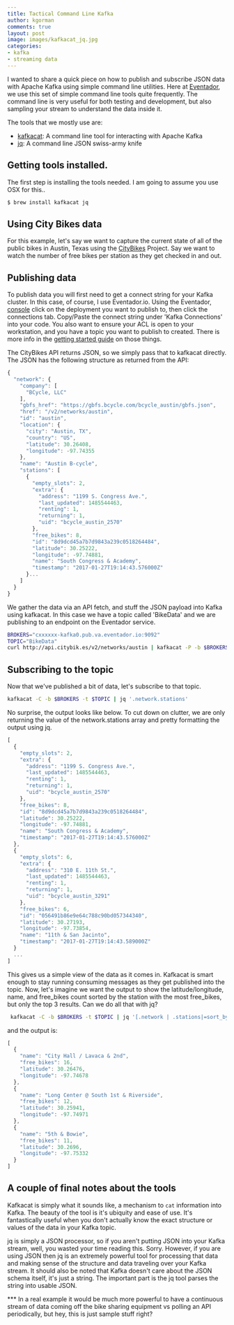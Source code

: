 ```yaml
---
title: Tactical Command Line Kafka
author: kgorman
comments: true
layout: post
image: images/kafkacat_jq.jpg
categories:
- kafka
- streaming data
---
```


I wanted to share a quick piece on how to publish and subscribe JSON data with Apache Kafka using simple command line utilities. Here at [Eventador](http://www.eventador.io), we use this set of simple command line tools quite frequently. The command line is very useful for both testing and development, but also sampling your stream to understand the data inside it.

<!--more-->

The tools that we mostly use are:

- [kafkacat](https://github.com/edenhill/kafkacat): A command line tool for interacting with Apache Kafka
- [jq](https://stedolan.github.io/jq/): A command line JSON swiss-army knife

## Getting tools installed.

The first step is installing the tools needed. I am going to assume you use OSX for this..

```bash
$ brew install kafkacat jq
```

## Using City Bikes data
For this example, let's say we want to capture the current state of all of the public bikes in Austin, Texas using the [CityBikes](https://api.citybik.es/v2/) Project. Say we want to watch the number of free bikes per station as they get checked in and out.

## Publishing data

To publish data you will first need to get a connect string for your Kafka cluster. In this case, of course, I use Eventador.io. Using the Eventador, [console](https://console.eventador.io/deployments) click on the deployment you want to publish to, then click the connections tab. Copy/Paste the connect string under 'Kafka Connections' into your code. You also want to ensure your ACL is open to your workstation, and you have a topic you want to publish to created. There is more info in the [getting started guide](https://eventador.github.io/documentation/getting_started_guide.html) on those things.

The CityBikes API returns JSON, so we simply pass that to kafkacat directly. The JSON has the following structure as returned from the API:

```javascript
{
  "network": {
    "company": [
      "BCycle, LLC"
    ],
    "gbfs_href": "https://gbfs.bcycle.com/bcycle_austin/gbfs.json",
    "href": "/v2/networks/austin",
    "id": "austin",
    "location": {
      "city": "Austin, TX",
      "country": "US",
      "latitude": 30.26408,
      "longitude": -97.74355
    },
    "name": "Austin B-cycle",
    "stations": [
      {
        "empty_slots": 2,
        "extra": {
          "address": "1199 S. Congress Ave.",
          "last_updated": 1485544463,
          "renting": 1,
          "returning": 1,
          "uid": "bcycle_austin_2570"
        },
        "free_bikes": 8,
        "id": "8d9dcd45a7b7d9843a239c0518264484",
        "latitude": 30.25222,
        "longitude": -97.74881,
        "name": "South Congress & Academy",
        "timestamp": "2017-01-27T19:14:43.576000Z"
      }...
    ]
  }
}
```

We gather the data via an API fetch, and stuff the JSON payload into Kafka using kafkacat. In this case we have a topic called 'BikeData' and we are publishing to an endpoint on the Eventador service.

```bash
BROKERS="cxxxxxx-kafka0.pub.va.eventador.io:9092"
TOPIC="BikeData"
curl http://api.citybik.es/v2/networks/austin | kafkacat -P -b $BROKERS -t $TOPIC
```

## Subscribing to the topic

Now that we've published a bit of data, let's subscribe to that topic.

```bash
kafkacat -C -b $BROKERS -t $TOPIC | jq '.network.stations'
```

No surprise, the output looks like below. To cut down on clutter, we are only returning the value of the network.stations array and pretty formatting the output using jq.

```javascript
[
  {
    "empty_slots": 2,
    "extra": {
      "address": "1199 S. Congress Ave.",
      "last_updated": 1485544463,
      "renting": 1,
      "returning": 1,
      "uid": "bcycle_austin_2570"
    },
    "free_bikes": 8,
    "id": "8d9dcd45a7b7d9843a239c0518264484",
    "latitude": 30.25222,
    "longitude": -97.74881,
    "name": "South Congress & Academy",
    "timestamp": "2017-01-27T19:14:43.576000Z"
  },
  {
    "empty_slots": 6,
    "extra": {
      "address": "310 E. 11th St.",
      "last_updated": 1485544463,
      "renting": 1,
      "returning": 1,
      "uid": "bcycle_austin_3291"
    },
    "free_bikes": 6,
    "id": "056491b86e9e64c788c90bd057344340",
    "latitude": 30.27193,
    "longitude": -97.73854,
    "name": "11th & San Jacinto",
    "timestamp": "2017-01-27T19:14:43.589000Z"
  }
  ...
]
```

This gives us a simple view of the data as it comes in. Kafkacat is smart enough to stay running consuming messages as they get published into the topic. Now, let's imagine we want the output to show the latitude/longitude, name, and free_bikes count sorted by the station with the most free_bikes, but only the top 3 results. Can we do all that with jq?

```bash
 kafkacat -C -b $BROKERS -t $TOPIC | jq '[.network | .stations|=sort_by(-.free_bikes) | .stations[] | {name, free_bikes, latitude, longitude}] | .[0:3]'
```

and the output is:

```javascript
[
  {
    "name": "City Hall / Lavaca & 2nd",
    "free_bikes": 16,
    "latitude": 30.26476,
    "longitude": -97.74678
  },
  {
    "name": "Long Center @ South 1st & Riverside",
    "free_bikes": 12,
    "latitude": 30.25941,
    "longitude": -97.74971
  },
  {
    "name": "5th & Bowie",
    "free_bikes": 11,
    "latitude": 30.2696,
    "longitude": -97.75332
  }
]
```

## A couple of final notes about the tools

Kafkacat is simply what it sounds like, a mechanism to `cat` information into Kafka. The beauty of the tool is it's ubiquity and ease of use. It's fantastically useful when you don't actually know the exact structure or values of the data in your Kafka topic.

jq is simply a JSON processor, so if you aren't putting JSON into your Kafka stream, well, you wasted your time reading this. Sorry. However, if you are using JSON then jq is an extremely powerful tool for processing that data and making sense of the structure and data traveling over your Kafka stream. It should also be noted that Kafka doesn't care about the JSON schema itself, it's just a string. The important part is the jq tool parses the string into usable JSON.

*** In a real example it would be much more powerful to have a continuous stream of data coming off the bike sharing equipment vs polling an API periodically, but hey, this is just sample stuff right?
